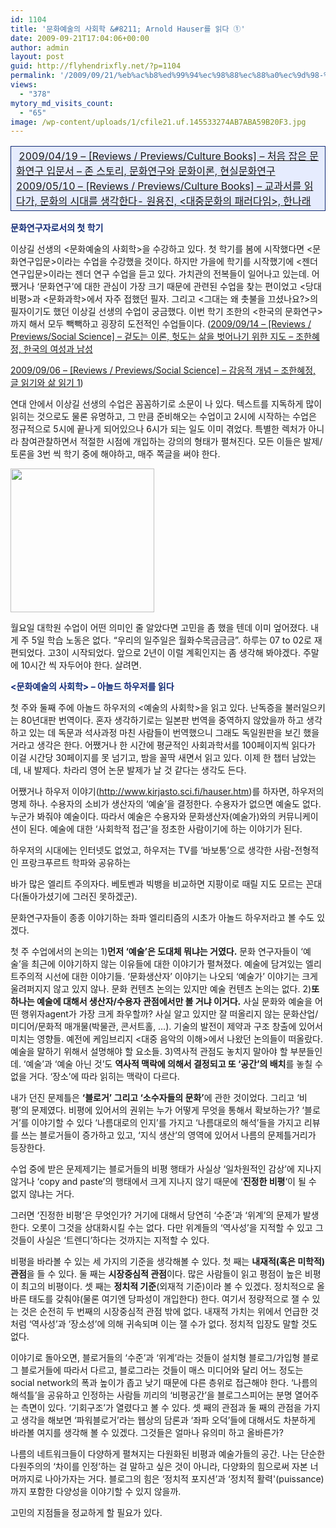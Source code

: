 ```yaml
---
id: 1104
title: '문화예술의 사회학 &#8211; Arnold Hauser를 읽다 ①'
date: 2009-09-21T17:04:06+00:00
author: admin
layout: post
guid: http://flyhendrixfly.net/?p=1104
permalink: '/2009/09/21/%eb%ac%b8%ed%99%94%ec%98%88%ec%88%a0%ec%9d%98-%ec%82%ac%ed%9a%8c%ed%95%99-arnold-hauser%eb%a5%bc-%ec%9d%bd%eb%8b%a4-%e2%91%a0/'
views:
  - "378"
mytory_md_visits_count:
  - "65"
image: /wp-content/uploads/1/cfile21.uf.145533274AB7ABA59B20F3.jpg
---
```

<table style="border-collapse: collapse;" width="600" bgcolor="#e6ecfe" cellpadding="1" cellspacing="1">
  <tr>
    <td style="border: 1px solid rgb(17, 42, 117);" width="100%">
      &nbsp;<a href="http://flyinghendrix.tistory.com/291" target="_blank">2009/04/19 &#8211; [Reviews / Previews/Culture Books] &#8211; 처음 잡은 문화연구 입문서 &#8211; 존 스토리, 문화연구와 문화이론, 현실문화연구</a><br /> <a href="http://flyinghendrix.tistory.com/302" target="_blank">2009/05/10 &#8211; [Reviews / Previews/Culture Books] &#8211; 교과서를 읽다가, 문화의 시대를 생각한다- 원용진, <대중문화의 패러다임>, 한나래</a>
    </td>
  </tr>
</table>

<span style="font-weight: bold; color: rgb(17, 42, 117);">문화연구자로서의 첫 학기</span> 

이상길 선생의 <문화예술의 사회학>을 수강하고 있다. 첫 학기를 봄에 시작했다면 <문화연구입문>이라는 수업을 수강했을 것이다. 하지만 가을에 학기를 시작했기에 <젠더연구입문>이라는 젠더 연구 수업을 듣고 있다. 가치관의 전복들이 일어나고 있는데. 어쨌거나 &#8216;문화연구&#8217;에 대한 관심이 가장 크기 때문에 관련된 수업을 찾는 편이었고 <당대비평>과 <문화과학>에서 자주 접했던 필자. 그리고 <그대는 왜 촛불을 끄셨나요?>의 필자이기도 했던 이상길 선생의 수업이 궁금했다. 이번 학기 조한의 <한국의 문화연구>까지 해서 모두 빽빽하고 굉장히 도전적인 수업들이다. (<a href="http://flyinghendrix.tistory.com/394" target="_blank">2009/09/14 &#8211; [Reviews / Previews/Social Science] &#8211; 겉도는 이론, 헛도는 삶을 벗어나기 위한 지도 &#8211; 조한혜정, 한국의 여성과 남성</a>
  
<a href="http://flyinghendrix.tistory.com/390" target="_blank">2009/09/06 &#8211; [Reviews / Previews/Social Science] &#8211; 감응적 개념 &#8211; 조한혜정, 글 읽기와 삶 읽기 1</a>)

연대 안에서 이상길 선생의 수업은 꼼꼼하기로 소문이 나 있다. 텍스트를 지독하게 많이 읽히는 것으로도 물론 유명하고, 그 만큼 준비해오는 수업이고 2시에 시작하는 수업은 정규적으로 5시에 끝나게 되어있으나 6시가 되는 일도 이미 겪었다. 특별한 렉처가 아니라 참여관찰하면서 적절한 시점에 개입하는 강의의 형태가 펼쳐진다. 모든 이들은 발제/토론을 3번 씩 학기 중에 해야하고, 매주 쪽글을 써야 한다.

<img src="http://submania.dothome.co.kr/wp-content/uploads/1/cfile21.uf.145533274AB7ABA59B20F3.jpg" class="aligncenter" width="230" height="230" alt="" filename="0000021974_002.jpg" filemime="image/jpeg" />

월요일 대학원 수업이 어떤 의미인 줄 알았다면 고민을 좀 했을 텐데 이미 엎어졌다. 내게 주 5일 학습 노동은 없다. &#8220;우리의 일주일은 월화수목금금금&#8221;. 하루는 07 to 02로 재편되었다. 고3이 시작되었다. 앞으로 2년이 이럴 계획인지는 좀 생각해 봐야겠다. 주말에 10시간 씩 자두어야 한다. 살려면.

<span style="font-weight: bold; color: rgb(17, 42, 117);"><문화예술의 사회학> &#8211; 아놀드 하우저를 읽다</span>

첫 주와 둘째 주에 아놀드 하우저의 <예술의 사회학>을 읽고 있다. 난독증을 불러일으키는 80년대판 번역이다. 혼자 생각하기로는 일본판 번역을 중역하지 않았을까 하고 생각하고 있는 데 독문과 석사과정 마친 사람들이 번역했으니 그래도 독일원판을 보긴 했을 거라고 생각은 한다. 어쨌거나 한 시간에 평균적인 사회과학서를 100페이지씩 읽다가 이걸 시간당 30페이지를 못 넘기고, 밤을 꼴딱 새면서 읽고 있다. 이제 한 챕터 남았는데, 내 발제다. 차라리 영어 논문 발제가 날 것 같다는 생각도 든다.

어쨌거나 하우저 이야기(<a title="[http://www.kirjasto.sci.fi/hauser.htm]로 이동합니다." target="_blank" href="http://www.kirjasto.sci.fi/hauser.htm">http://www.kirjasto.sci.fi/hauser.htm</a>)를 하자면, 하우저의 명제 하나. 수용자의 소비가 생산자의 &#8216;예술&#8217;을 결정한다. 수용자가 없으면 예술도 없다. 누군가 봐줘야 예술이다. 따라서 예술은 수용자와 문화생산자(예술가)와의 커뮤니케이션이 된다. 예술에 대한 &#8216;사회학적 접근&#8217;을 정초한 사람이기에 하는 이야기가 된다.

하우저의 시대에는 인터넷도 없었고, 하우저는 TV를 &#8216;바보통&#8217;으로 생각한 사람-전형적인 프랑크푸르트 학파와 공유하는
  
바가 많은 엘리트 주의자다. 베토벤과 빅뱅을 비교하면 지팡이로 때릴 지도 모르는 꼰대다(돌아가셨기에 그러진 못하겠군).
  
문화연구자들이 종종 이야기하는 좌파 엘리티즘의 시초가 아놀드 하우저라고 볼 수도 있겠다.

첫 주 수업에서의 논의는 1)<span style="font-weight: bold;">먼저 &#8216;예술&#8217;은 도대체 뭐냐는 거였다.</span> 문화 연구자들이 &#8216;예술&#8217;을 최근에 이야기하지 않는 이유들에 대한 이야기가 펼쳐졌다. 예술에 담겨있는 엘리트주의적 시선에 대한 이야기들. &#8216;문화생산자&#8217; 이야기는 나오되 &#8216;예술가&#8217; 이야기는 크게 울려퍼지지 않고 있지 않나. 문화 컨텐츠 논의는 있지만 예술 컨텐츠 논의는 없다. 2)<span style="font-weight: bold;">또 하나는 예술에 대해서 생산자/수용자 관점에서만 볼 거냐 이거다.</span> 사실 문화와 예술을 어떤 행위자agent가 가장 크게 좌우할까? 사실 알고 있지만 잘 떠올리지 않는 문화산업/미디어/문화적 매개물(박물관, 콘서트홀, &#8230;). 기술의 발전이 제약과 구조 창출에 있어서 미치는 영향들. 예전에 케임브리지 <대중 음악의 이해>에서 나왔던 논의들이 떠올랐다. 예술을 말하기 위해서 설명해야 할 요소들. 3)역사적 관점도 놓치지 말아야 할 부분들인데. &#8216;예술&#8217;과 &#8216;예술 아닌 것&#8217;도 <span style="font-weight: bold;">역사적 맥락에 의해서 결정되고 또 &#8216;공간&#8217;의 배치</span>를 놓칠 수 없을 거다. &#8216;장소&#8217;에 따라 읽히는 맥락이 다르다.

내가 던진 문제틀은 <span style="font-weight: bold;">&#8216;블로거&#8217; 그리고 &#8216;소수자들의 문화&#8217;</span>에 관한 것이었다. 그리고 &#8216;비평&#8217;의 문제였다. 비평에 있어서의 권위는 누가 어떻게 무엇을 통해서 확보하는가? &#8216;블로거&#8217;를 이야기할 수 있다 &#8216;나름대로의 인지&#8217;를 가지고 &#8216;나름대로의 해석&#8217;들을 가지고 리뷰를 쓰는 블로거들이 증가하고 있고, &#8216;지식 생산&#8217;의 영역에 있어서 나름의 문제틀거리가 등장한다.

수업 중에 받은 문제제기는 블로거들의 비평 행태가 사실상 &#8216;일차원적인 감상&#8217;에 지나지 않거나 &#8216;copy and paste&#8217;의 행태에서 크게 지나지 않기 때문에 &#8216;<span style="font-weight: bold;">진정한 비평</span>&#8216;이 될 수 없지 않냐는 거다.

그러면 &#8216;진정한 비평&#8217;은 무엇인가? 거기에 대해서 당연히 &#8216;수준&#8217;과 &#8216;위계&#8217;의 문제가 발생한다. 오롯이 그것을 상대화시킬 수는 없다. 다만 위계들의 &#8216;역사성&#8217;을 지적할 수 있고 그것들이 사실은 &#8216;트렌디&#8217;하다는 것까지는 지적할 수 있다. 

비평을 바라볼 수 있는 세 가지의 기준을 생각해볼 수 있다. 첫 째는 <span style="font-weight: bold;">내재적(혹은 미학적) 관점</span>을 들 수 있다. 둘 째는 <span style="font-weight: bold;">시장중심적 관점</span>이다. 많은 사람들이 읽고 평점이 높은 비평이 최고의 비평이다. 셋 째는 <span style="font-weight: bold;">정치적 기준</span>(외재적 기준)이라 볼 수 있겠다. 정치적으로 올바른 태도를 갖춰야(물론 여기엔 당파성이 개입한다) 한다. 여기서 정량적으로 잴 수 있는 것은 순전히 두 번째의 시장중심적 관점 밖에 없다. 내재적 가치는 위에서 언급한 것처럼 &#8216;역사성&#8217;과 &#8216;장소성&#8217;에 의해 귀속되며 이는 잴 수가 없다. 정치적 입장도 말할 것도 없다.

이야기로 돌아오면, 블로거들의 &#8216;수준&#8217;과 &#8216;위계&#8217;라는 것들이 설치형 블로그/가입형 블로그 블로거들에 따라서 다르고, 블로그라는 것들이 매스 미디어와 달리 어느 정도는 social network의 폭과 높이가 좁고 낮기 때문에 다른 층위로 접근해야 한다. &#8216;나름의 해석틀&#8217;을 공유하고 인정하는 사람들 끼리의 &#8216;비평공간&#8217;을 블로그스피어는 분명 열어주는 측면이 있다. &#8216;기회구조&#8217;가 열렸다고 볼 수 있다. 셋 째의 관점과 둘 째의 관점을 가지고 생각을 해보면 &#8216;파워블로거&#8217;라는 웹상의 담론과 &#8216;좌파 오덕&#8217;들에 대해서도 차분하게 바라볼 여지를 생각해 볼 수 있겠다. 그것들은 얼마나 유의미 하고 올바른가?

나름의 네트워크들이 다양하게 펼쳐지는 다원화된 비평과 예술가들의 공간. 나는 단순한 다원주의의 &#8216;차이를 인정&#8217;하는 걸 말하고 싶은 것이 아니라, 다양화의 힘으로써 자본 너머까지로 나아가자는 거다. 블로그의 힘은 &#8216;정치적 포지션&#8217;과 &#8216;정치적 활력'(puissance)까지 포함한 다양성을 이야기할 수 있지 않을까.

고민의 지점들을 정교하게 할 필요가 있다.